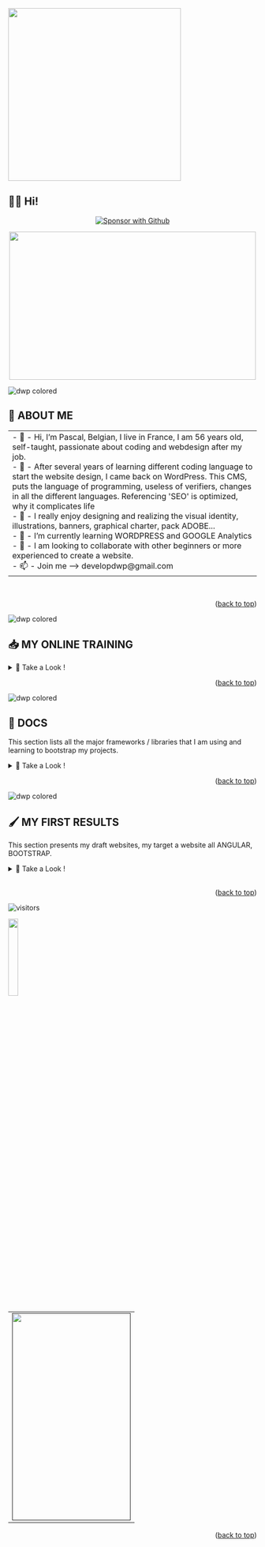 

  <tr>
    <td>
      <a href="https://github.com/developdwp">
        <img src="https://user-images.githubusercontent.com/64360591/150687119-089a10a5-cc5a-459a-ad9e-75d192d5765f.svg" align="center" width="350">
      </a>
    </td>
  </tr>

<br>


## 🙋‍♂️ Hi!

<p align="center">
  <a href="https://github.com/sponsors/developdwp"><img alt="Sponsor with Github" title="developdwp" src="https://img.shields.io/badge/-____________developdwp____________-red?style=for-the-badge&logo=github&logoColor=white"/></a>
</p>

<p align="center">
<img src="https://static.dribbble.com/users/730703/screenshots/6581243/avento.gif"width="500" height="300">
</p>

<!-- ***************************************************************************************** -->
![dwp colored](https://user-images.githubusercontent.com/64360591/150681284-e6ee91f9-efb7-4bea-9e2d-6011b1f3e52d.svg)


## 👋 ABOUT ME


<table>
  <tr>
    <td>
        - 👋  - Hi, I’m Pascal, Belgian, I live in France, I am 56 years old, self-taught, passionate about coding and webdesign after my job. <br>
        - 👀  - After several years of learning different coding language to start the website design, I came back on WordPress. 
	    	This CMS, puts the language of programming, useless of verifiers, changes in all the different languages. 
	    	Referencing 'SEO' is optimized, why it complicates life<br>
        - 🧡  - I really enjoy designing and realizing the visual identity, illustrations, banners, graphical charter, pack ADOBE...<br>
        - 🌱  - I’m currently learning WORDPRESS and GOOGLE Analytics<br>
        - 💞️  - I am looking to collaborate with other beginners or more experienced to create a website.<br>
        - 📫  - Join me --> developdwp@gmail.com<br>
    </td>
  </tr>
</table>

<br>
<p align="right">(<a href="#top">back to top</a>)</p>



<!-- ***************************************************************************************** -->
![dwp colored](https://user-images.githubusercontent.com/64360591/150681291-44f8c022-e859-4f47-a57b-440201fb6c3a.svg)


## 📥 MY ONLINE TRAINING

<details>
<summary>📖 Take a Look !</summary>
<br />

  * [Formation complète développeur Front-End](https://www.udemy.com/course/formation-complete-developpeur-front-end/)
  * [Formation Complète Développeur Web](https://www.udemy.com/course/formation-developpeur-web/)
  * [React de A à Z (Hooks, Redux, Contexte inclus)](https://www.udemy.com/course/react-formation-complete/)
  * [Coder 10 projets avec React](https://www.udemy.com/course/coder-10-projets-avec-react/)
  * [JavaScript : la formation ULTIME](https://www.udemy.com/course/javascript-la-formation-ultime/)
  * [Python pour les débutants](https://www.udemy.com/course/formation-complete-python/)
  * [Python & Django - Formation Développeur Web](https://www.udemy.com/course/python-django-formation-developpeur-web-full-stack/?src=sac&kw=python+%26+django)
  * [Django & Python | Maitrisez le développement web](https://www.udemy.com/course/django-2-python-maitrisez-le-developpement-web/)
  

</details>

<p align="right">(<a href="#top">back to top</a>)</p>



<!-- ***************************************************************************************** -->
![dwp colored](https://user-images.githubusercontent.com/64360591/150681291-44f8c022-e859-4f47-a57b-440201fb6c3a.svg)

## 🔧 DOCS

   This section lists all the major frameworks / libraries that I am using and learning to bootstrap my projects.

<details>
<summary>📖 Take a Look !</summary>
<br />
	
   * [HTML](https://developer.mozilla.org/fr/docs/Web/HTML)
   * [BOOTSTRAP](https://getbootstrap.com)
   * [CSS](https://www.w3schools.com/css/)
   * [NEXT.JS](https://nextjs.org/)
   * [REACT.JS](https://reactjs.org/)
   * [ANGULAR](https://angular.io/guide/what-is-angular/)
   * [WORDPRESS](https://wordpress.com/free/)
   * [GOOGLE](https://datastudio.withgoogle.com/?_ga=2.110157190.2097774312.1641201927-364289768.1641201927&gclid=Cj0KCQjw1ZeUBhDyARIsAOzAqQIhrZUPjKM2MUeAU2DKcCsYSJEf9DXU0DwCT1paA062kRPVHaWOn8gaAs8eEALw_wcB&gclsrc=aw.ds)

	
</details>

<p align="right">(<a href="#top">back to top</a>)</p>


<!-- ***************************************************************************************** -->
![dwp colored](https://user-images.githubusercontent.com/64360591/150681291-44f8c022-e859-4f47-a57b-440201fb6c3a.svg)

## 🖌 MY FIRST RESULTS

   This section presents my draft websites, my target a website all ANGULAR, BOOTSTRAP.
<details>
<summary>📖 Take a Look !</summary>
<br />

   * [Blog-cuisine](https://developdwp.github.io/dwp_blogcuisine/)
   * [qr-generator](https://developdwp.github.io/qr-generator/)
   * [CV-1](https://developdwp.github.io/dwp_cv1/)
   * [Cuisine de Carine 38](https://developdwp.github.io/dwp_cook/)
   * [Industrialisateur Processus de marquages produits / Web Designer](https://developdwp.github.io/dwp_markingtechno/)
   * [My resume](https://developdwp.fr/)
	

</details>
<br>
<p align="right">(<a href="#top">back to top</a>)</p>


<!-- ***************************************************************************************** -->

<!-- ***************************************************************************************** -->
![visitors](https://visitor-badge.glitch.me/badge?page_id=YasPHP.visitor-badge)
  
  <img src="https://media.giphy.com/media/jpVnC65DmYeyRL4LHS/giphy.gif" width="20%">
  
<!-- ***************************************************************************************** -->

<table>
  <tr>
    <td>
      <a href="">
        <img src="https://user-images.githubusercontent.com/64360591/149618397-4fa2dda4-3d55-4f48-a4e5-e9a8cf89b58f.png" align="center"
        alt="" width="240" height="420">
      </a>
    </td>
  </tr>
</table>
  


<p align="right">(<a href="#top">back to top</a>)</p>

<!-- ***************************************************************************************** -->

<br>

<!--- ✨  ✨ --->


